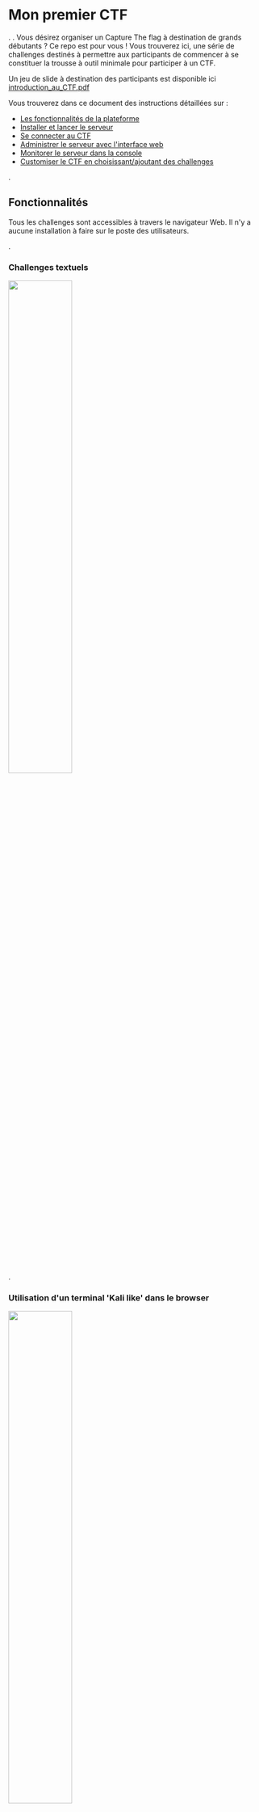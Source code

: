# Mon premier CTF

.
.
Vous désirez organiser un Capture The flag à destination de grands débutants ? Ce repo est pour vous !
Vous trouverez ici, une série de challenges destinés à permettre aux participants de commencer à se constituer la trousse à outil minimale pour participer à un CTF.

Un jeu de slide à destination des participants est disponible ici [introduction_au_CTF.pdf](introduction_au_CTF.pdf)

Vous trouverez dans ce document des instructions détaillées sur :

- [Les fonctionnalités de la plateforme](#Fonctionnalités)
- [Installer et lancer le serveur](#Installer-et-démarrer-le-serveur)
- [Se connecter au CTF](#Participer-au-CTF)
- [Administrer le serveur avec l'interface web](#Administrer-le-CTF)
- [Monitorer le serveur dans la console](#Monitorer)
- [Customiser le CTF en choisissant/ajoutant des challenges](#Customisation)


.
## Fonctionnalités

Tous les challenges sont accessibles à travers le navigateur Web.
Il n'y a aucune installation à faire sur le poste des utilisateurs.

.
### Challenges textuels

<img src="screenshot/challenge_text.png" width="50%" height="50%">


.
### Utilisation d'un terminal 'Kali like' dans le browser


<img src="screenshot/challenge_xterm.png" width="50%" height="50%">

.
### Lancement à la demande de serveurs dédiés

<img src="screenshot/challenge_server.png" width="50%" height="50%">


.
### Serveur de type ssh ou Web

<img src="screenshot/challenge_sqli.png" width="50%" height="50%">


.
### Editeur et Execution de code python

<img src="screenshot/challenge_python.png" width="50%" height="50%">

.
## Installer et démarrer le serveur

3 types d'installations sont possibles:

- Zéro install: le site http://yoloctf.org
- Installation de la VM pré-configurée
- Installation de zéro sur un serveur ubuntu

</br>

### Methode 1: Zero install  


```
http://yoloctf.org
```

</br>
Un serveur de test est disponible sur http://yoloctf.org. Vous pouvez vous créer un compte avec le code 'yolo'. Il est régulièrement effaçé et réinstallé. La durée de vie d'un profil est de 30h... Idéal pour un atelier de 2h qui déborde un peu. Ensuite le terminal ne se lance plus. Il faudra recréer un profil.

</br>

### Methode 2: Installation de la VM YOLO CTF

```
https://yoloctf.org/yoloctf/iso/yoloctf.ova
```

Pour tester tranquillement sur mon PC, ou organiser un CTF sur mon LAN : Je télécharge une VM prète à l'emploi

[==> Instructions pour l'installation de la VM](install.php?p=VM)

</br>

### Methode 3: Installation from scratch sur Ubuntu

```
https://yoloctf.org/yoloctf/iso/mon_premier_ctf_install.zip
```

Pour organiser un CTF sur Internet, je fais une installation sur un Ubuntu Server vierge chez Amazon ou OVH


[==> Instructions pour l'installation sur un serveur ubuntu vierge](install.php?p=Ubuntu)




## Participer au CTF


### Accéder au site Web du CTF

Vous pouvez vous connecter avec votre navigateur Web : 
```
http://IP_DU_SERVEUR/
```

La connection en HTTP (tout les messages sont en clairs) va être redirigée vers une connection en HTTPS (les messages sont chiffrés et le serveur est authentifié).
Vous allez avoir une alerte de sécurité. C'est normal.


<img src="screenshot/site_alerte_firefox.png" width="50%" height="50%">

Le serveur Web a généré ses propres certificats pour utiliser une liaison HTTPS (HTTP Sécurisée). L'alerte vous prévient qu'aucune autorité de certification 'officielle' ne valide les clefs de sécurité de ce site, et qu'il peut donc y a donc un risque.


<img src="screenshot/site_alerte_firefox_accept.png" width="50%" height="50%">

Il faut ajouter une exception  pour accepter le certificat non signé qui est présenté par le site.
Cliquez sur [ Accepter le risque et poursuivre]

Sur un autre navigateur (chrome, explorer..) ou si vous avez un antivirus installé le message peut être différent. Mais le principe reste le même. Il faut accepter de prendre le risque de reconnaitre le certificat autosigné du site.


<img src="screenshot/site_alerte_bitdefender.jpg" width="50%" height="50%">


</br>



# Administrer le CTF

## Se logguer avec le compte Admin

<img src="screenshot/localhost_login_admin.png" width="50%" height="50%">


Le mot de passe du compte admin est donné dans le terminal:
- admin
- lvlwxnjygeycmias

</br>

### Changer le mot de passe du compte Admin

Le mot de passe étant prédéfini sur la VM, il est nécessaire de le changer :
<img src="screenshot/localhost_profile_tab.png" width="50%" height="50%">


Allez sur l'onglet 'Mon Compte' dans la table des matières en bas à gauche.
Définissez un nouveau mot de passe et cliquez [Change].

</br>


### Monitoring light

<img src="screenshot/localhost_admin.png" width="50%" height="50%">


L'onglet [Admin] en bas à gauche permet de voir :
- Le nombre de sessions actives
- Le nombre d'utilisateurs
- Les flags soumis par les utilisateurs
- Les containers démarrés par les utilisateurs

</br>


### Reseter les Flags

<img src="screenshot/localhost_admin.png" width="50%" height="50%">

Dès l'instant ou le serveur est démarré, les participants peuvent commencer à valider les flags.
Vous pouvez aussi vouloir tester un peu. Le lien [ClearFlags] en bas de page permet d'effacer tous les flags validés.

</br>


### Consultez les feedbacks

L'onglet Feedback est à utiliser pour obtenir un retour des utilisateurs en fin de CTF, et permet de détailler un problème rencontré sur le site ou un challenge.


</br>



## Monitorer

### Monitoring du serveur et de ses containers

Une fois que votre serveur tourne, c'est une bonne idée de surveiller ce qui se passe et vérifier la mémoire libre, la charge du CPU et la place restante sur le disque.

#### Liste des containers

<img src="screenshot/VM_docker.jpg" width="50%" height="50%">


```
docker ps --format '{{.Names}}'
```

#### Consommation CPU et mémoire par les containers

<img src="screenshot/VM_stats.jpg" width="50%" height="50%">


```
docker stats --format "table {{.Container}}\t{{.CPUPerc}}\t{{.MemUsage}}"
```

#### Analyse de logs

```
# docker logs challenge-box-provider
```

#### Monitoring global en interface web sur http://localhost:8888

```
chmod a+x tools/monitor.sh
tools/monitor.sh
```


</br>


## Customisation

Pour ajouter des challenges jetez un oeil à : [install.php?p=New](install.php?p=New)





Enjoy !
